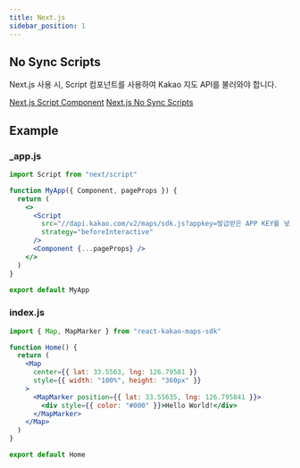 ```yaml
---
title: Next.js
sidebar_position: 1
---
```


## No Sync Scripts

Next.js 사용 시, Script 컴포넌트를 사용하여 Kakao 지도 API를 불러와야 합니다.

[Next.js Script Component](https://nextjs.org/docs/basic-features/script)
[Next.js No Sync Scripts](https://nextjs.org/docs/messages/no-sync-scripts)

## Example

### \_app.js

```jsx
import Script from "next/script"

function MyApp({ Component, pageProps }) {
  return (
    <>
      <Script
        src="//dapi.kakao.com/v2/maps/sdk.js?appkey=발급받은 APP KEY를 넣으시면 됩니다.&libraries=services,clusterer&autoload=false"
        strategy="beforeInteractive"
      />
      <Component {...pageProps} />
    </>
  )
}

export default MyApp
```

### index.js

```jsx
import { Map, MapMarker } from "react-kakao-maps-sdk"

function Home() {
  return (
    <Map
      center={{ lat: 33.5563, lng: 126.79581 }}
      style={{ width: "100%", height: "360px" }}
    >
      <MapMarker position={{ lat: 33.55635, lng: 126.795841 }}>
        <div style={{ color: "#000" }}>Hello World!</div>
      </MapMarker>
    </Map>
  )
}

export default Home
```
